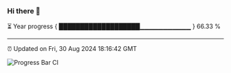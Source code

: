 ### Hi there 👋

⏳ Year progress { ███████████████████▁▁▁▁▁▁▁▁▁▁▁ } 66.33 %

---

⏰ Updated on Fri, 30 Aug 2024 18:16:42 GMT

![Progress Bar CI](https://github.com/liununu/liununu/workflows/Progress%20Bar%20CI/badge.svg)

